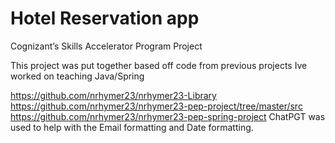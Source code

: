 # Hotel Reservation app
 Cognizant’s Skills Accelerator Program Project 
 
This project was put together based off code from previous projects Ive worked on teaching Java/Spring 

https://github.com/nrhymer23/nrhymer23-Library
https://github.com/nrhymer23/nrhymer23-pep-project/tree/master/src
https://github.com/nrhymer23/nrhymer23-pep-spring-project
ChatPGT was used to help with the Email formatting and Date formatting. 







